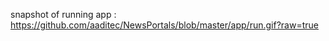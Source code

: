 


snapshot of running app : https://github.com/aaditec/NewsPortals/blob/master/app/run.gif?raw=true